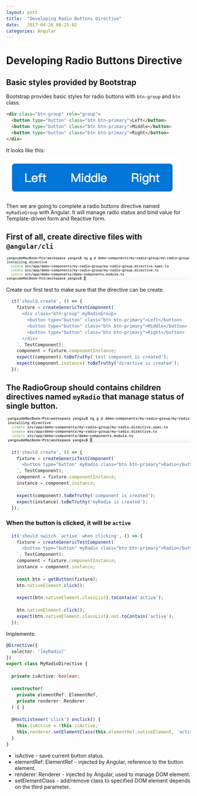 ```yaml
---
layout: post
title:  "Developing Radio Buttons Directive"
date:   2017-04-28 00:25:02
categories: Angular
---
```


# Developing Radio Buttons Directive
## Basic styles provided by Bootstrap

Bootstrap provides basic styles for radio buttons with `btn-group` and `btn` class.

```html
<div class="btn-group" role="group">
  <button type="button" class="btn btn-primary">Left</button>
  <button type="button" class="btn btn-primary">Middle</button>
  <button type="button" class="btn btn-primary">Right</button>
</div>
```
It looks like this:

![](/images/2017-04-28-00-28-14.jpg)

Then we are going to complete a radio buttons directive named `myRadioGroup` with Angular. 
It will manage radio status and bind value for Template-driven form and Reactive form.

## First of all, create directive files with `@angular/cli`

![](/images/2017-04-28-00-35-22.jpg)

Create our first test to make sure that the directive can be create.

```ts
  it('should create', () => {
    fixture = createGenericTestComponent(`
      <div class="btn-group" myRadioGroup>
        <button type="button" class="btn btn-primary">Left</button>
        <button type="button" class="btn btn-primary">Middle</button>
        <button type="button" class="btn btn-primary">Right</button>
      </div>
    `, TestComponent);
    component = fixture.componentInstance;
    expect(component).toBeTruthy('test component is created');
    expect(component.instance).toBeTruthy('directive is created');
  });
```
## The RadioGroup should contains children directives named `myRadio` that manage status of single button.

![](/images/2017-04-28-00-49-38.jpg)

```ts
  it('should create', () => {
    fixture = createGenericTestComponent(`
      <button type="button" myRadio class="btn btn-primary">Radio</button>
    `, TestComponent);
    component = fixture.componentInstance;
    instance = component.instance;

    expect(component).toBeTruthy('component is created');
    expect(instance).toBeTruthy('myRadio is created');
  });
```

### When the button is clicked, it will be `active`

```ts
  it('should switch `active` when clicking', () => {
    fixture = createGenericTestComponent(`
      <button type="button" myRadio class="btn btn-primary">Radio</button>
    `, TestComponent);
    component = fixture.componentInstance;
    instance = component.instance;

    const btn = getButton(fixture);
    btn.nativeElement.click();

    expect(btn.nativeElement.classList).toContain('active');

    btn.nativeElement.click();
    expect(btn.nativeElement.classList).not.toContain('active');
  });
```
Implements: 

```ts
@Directive({
  selector: '[myRadio]'
})
export class MyRadioDirective {

  private isActive: boolean;

  constructor(
    private elementRef: ElementRef,
    private renderer: Renderer
  ) { }

  @HostListener('click') onclick() {
    this.isActive = !this.isActive;
    this.renderer.setElementClass(this.elementRef.nativeElement, 'active', this.isActive);
  }
}
```

- isActive - save current button status.
- elementRef: ElementRef - injected by Angular, reference to the button element.
- renderer: Renderer - injected by Angular, used to manage DOM element.
- setElementClass - add/remove class to specified DOM element depends on the third parameter.


